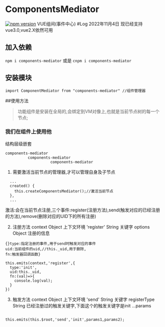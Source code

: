 # ComponentsMediator
[![npm version](https://badge.fury.io/js/components-mediator.svg?20221105)](https://badge.fury.io/js/components-mediator)
VUE组间(事件中心)
#Log 2022年11月4日
现已经支持vue3.0,vue2.X依然可用

## 加入依赖
```npm i components-mediator```
或是
```cnpm i components-mediator```
## 安装模块
```
import ComponentMediator from "components-mediator" //组件管理器
```

##使用方法
>功能组件是安装在全局的,会绑定到VM对像上,也就是当前节点树的每一个节点;

### 我们在组件上使用他
结构层级嵌套
```
components-mediator
          components-mediator
                    components-mediator
```

1. 需要激活当前节点的管理器,才可以管理自身及子节点
```
  ...
  created() {
    this.createComponentsMediator();//激活当前节点
  },
  ...
```
激活:会在当前节点注册,三个事件:register(注册方法),send(触发对应的已经注册的方法),remove(删除对应的UID下的所有注册)

2. 注册方法
  context Object 上下文环境
  'register' String 关键字
  options Object 注册的信息

  ```
  {}type:指定注册的事件,用于send时触发对应的事件
  uid:当前组件的uid,//this._uid,用于删除,
  fn:触发器回调函数}

  ```
  ```
  this.emits(context,'register',{
    type:'init',
    uid:this._uid,
    fn:(val)=>{
      console.log(val);
    }
  })
  ```




3.  触发方法
  context Object 上下文环境
  'send' String 关键字
  registerType String 已经注册过的触发关键字,下面这个的触发关键字是init
  ...params 

```

this.emits(this.$root,'send','init',params1,params2);
```



